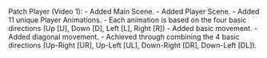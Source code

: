 Patch Player (Video 1):
    - Added Main Scene.
    - Added Player Scene.
    - Added 11 unique Player Animations.
        - Each animation is based on the four basic directions (Up [U], Down [D], Left [L], Right [R])
    - Added basic movement.
    - Added diagonal movement.
        - Achieved through combining the 4 basic directions (Up-Right [UR], Up-Left [UL], Down-Right [DR], Down-Left [DL]).